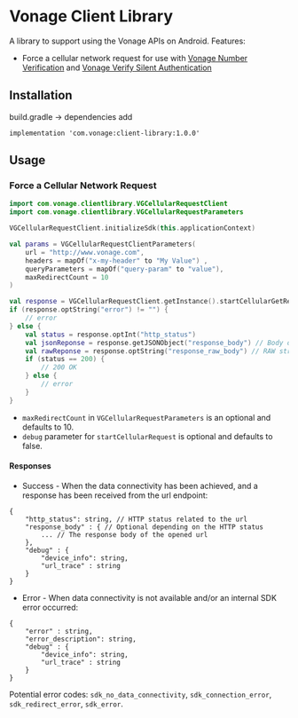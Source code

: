 # Vonage Client Library

A library to support using the Vonage APIs on Android. Features:

* Force a cellular network request for use with [Vonage Number Verification](https://developer.vonage.com/en/number-verification/overview) and [Vonage Verify Silent Authentication](https://developer.vonage.com/en/verify/guides/silent-authentication)

## Installation

build.gradle -> dependencies add

```
implementation 'com.vonage:client-library:1.0.0'
```

## Usage

### Force a Cellular Network Request

```kotlin
import com.vonage.clientlibrary.VGCellularRequestClient
import com.vonage.clientlibrary.VGCellularRequestParameters

VGCellularRequestClient.initializeSdk(this.applicationContext)

val params = VGCellularRequestClientParameters(
    url = "http://www.vonage.com",
    headers = mapOf("x-my-header" to "My Value") ,
    queryParameters = mapOf("query-param" to "value"),
    maxRedirectCount = 10
)

val response = VGCellularRequestClient.getInstance().startCellularGetRequest(params, false)
if (response.optString("error") != "") {
    // error
} else {
    val status = response.optInt("http_status")
    val jsonReponse = response.getJSONObject("response_body") // Body of response parsed to JSON (NULL if not JSON)
    val rawReponse = response.optString("response_raw_body") // RAW string of response body (Only populated if not JSON)
    if (status == 200) {
        // 200 OK
    } else {
        // error
    }
}
```
* `maxRedirectCount` in `VGCellularRequestParameters` is an optional and defaults to 10.
* `debug` parameter for `startCellularRequest` is optional and defaults to false.

#### Responses

* Success - When the data connectivity has been achieved, and a response has been received from the url endpoint:
```
{
    "http_status": string, // HTTP status related to the url
    "response_body" : { // Optional depending on the HTTP status
        ... // The response body of the opened url
    },
    "debug" : {
        "device_info": string, 
        "url_trace" : string
    }
}
```

* Error - When data connectivity is not available and/or an internal SDK error occurred:

```
{
    "error" : string,
    "error_description": string,
    "debug" : {
        "device_info": string, 
        "url_trace" : string
    }
}
```

Potential error codes: `sdk_no_data_connectivity`, `sdk_connection_error`, `sdk_redirect_error`, `sdk_error`.